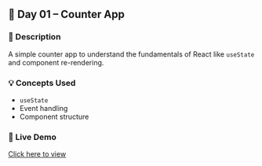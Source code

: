 ## 📅 Day 01 – Counter App

### 🔹 Description

A simple counter app to understand the fundamentals of React like `useState` and component re-rendering.

### 💡 Concepts Used

- `useState`
- Event handling
- Component structure

### 🔗 Live Demo

[Click here to view](#) <!-- Replace with your deployed link -->
